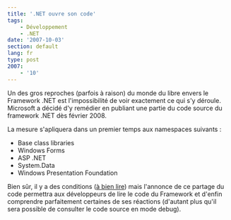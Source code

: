 ```yaml
---
title: '.NET ouvre son code'
tags:
    - Développement
    - .NET
date: '2007-10-03'
section: default
lang: fr
type: post
2007:
    - '10'
---
```


Un des gros reproches (parfois à raison) du monde du libre envers le Framework .NET est l'impossibilité de voir exactement ce qui s'y déroule. Microsoft a décidé d'y remédier en publiant une partie du code source du framework .NET dès février 2008.

<!-- more -->

La mesure s'apliquera dans un premier temps aux namespaces suivants&nbsp;:

*   Base class libraries
*   Windows Forms
*   ASP .NET
*   System.Data
*   Windows Presentation Foundation

Bien sûr, il y a des conditions ([à bien lire](http://www.microsoft.com/resources/sharedsource/default.mspx)) mais l'annonce de ce partage du code permettra aux développeurs de lire le code du Framework et d'enfin comprendre parfaitement certaines de ses réactions (d'autant plus qu'il sera possible de consulter le code source en mode debug).